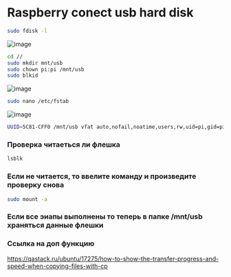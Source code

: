 # Raspberry conect usb hard disk
```bash
sudo fdisk -l
```
![image](https://user-images.githubusercontent.com/47917455/140748436-72aad4d7-9507-4155-b95e-1b2329c501bc.png)

```bash
cd //
sudo mkdir mnt/usb
sudo chown pi:pi /mnt/usb
sudo blkid
```
![image](https://user-images.githubusercontent.com/47917455/140748498-a55e1e12-2c97-4526-ae21-0abf7fdd27f1.png)

```bash
sudo nano /etc/fstab
```

![image](https://user-images.githubusercontent.com/47917455/140748547-da157e8e-1bcf-41b4-9a44-734ad9ef71c0.png)

```bash
UUID=5C81-CFF0 /mnt/usb vfat auto,nofail,noatime,users,rw,uid=pi,gid=pi 0 0
```
### Проверка читаеться ли флешка
```bash
lsblk
```
### Если не читается, то ввелите команду и произведите проверку снова
```bash
sudo mount -a
```
### Если все эиапы выполнены то теперь в папке /mnt/usb храняться данные флешки

### Ссылка на доп функцию
https://qastack.ru/ubuntu/17275/how-to-show-the-transfer-progress-and-speed-when-copying-files-with-cp
